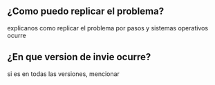 ## ¿Como puedo replicar el problema?
explicanos como replicar el problema por pasos y sistemas operativos ocurre
## ¿En que version de invie ocurre?
si es en todas las versiones, mencionar
